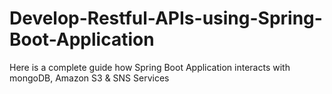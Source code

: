 # Develop-Restful-APIs-using-Spring-Boot-Application
Here is a complete guide how Spring Boot Application interacts with mongoDB, Amazon S3 &amp; SNS Services
